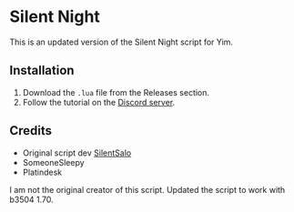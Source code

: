 # Silent Night

This is an updated version of the Silent Night script for Yim. 

## Installation
1. Download the `.lua` file from the Releases section.
2. Follow the tutorial on the [Discord server](https://discord.com/invite/AYpT8cBaVb).

## Credits
- Original script dev [SilentSalo](https://github.com/SilentSalo/SilentNight)
- SomeoneSleepy
- Platindesk

I am not the original creator of this script. Updated the script to work with b3504 1.70.
